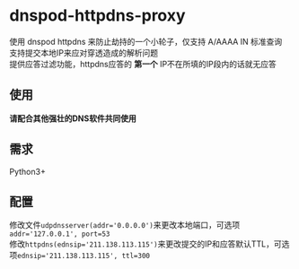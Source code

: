 # dnspod-httpdns-proxy
使用 dnspod httpdns 来防止劫持的一个小轮子，仅支持 A/AAAA IN 标准查询  
支持提交本地IP来应对穿透造成的解析问题  
提供应答过滤功能，httpdns应答的 __第一个__ IP不在所填的IP段内的话就无应答  
## 使用  
__请配合其他强壮的DNS软件共同使用__  
## 需求  
Python3+  
## 配置  
修改文件```udpdnsserver(addr='0.0.0.0')```来更改本地端口，可选项```addr='127.0.0.1', port=53```  
修改```httpdns(ednsip='211.138.113.115')```来更改提交的IP和应答默认TTL，可选项```ednsip='211.138.113.115', ttl=300```  
